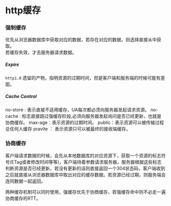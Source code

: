 # http缓存


### 强制缓存
优先从浏览器数据库中获取对应的数据，若存在对应的数据，则选择直接从中获取。  
若缓存失效，才去服务器请求数据。  

##### Expire  
`http1.0` 遗留的产物，指明资源的过期时间，但是客户端和服务端的时候可能有差距。   


##### Cache Control
no-store : 表示直接不适用缓存，UA每次都必须向服务器发起请求资源。
no-cache : 标志直接跳过强缓存阶段,必须向服务器发起询问是否已经更新，也就是协商缓存。 
max-age：表示资源的过期时间。 
public：表示资源可以被传输过程总任何人缓存
pravite ： 表示资源只可以被最终的接收端缓存。


### 协商缓存  
客户端请求数据的时候，会先从本地数据库的对应资源下，获取一个资源的标志符号(ETag或者修改时间等等)，客户端待着参数请求服务器，服务器根据这些标志判断资源是否已经更新，若没有更新的话则直接返回一个304状态码，客户端收到之后就直接从浏览器数据库中取出对应的缓存数据。若资源已经过期，则服务端会连同数据一起返回。    

两种缓存机制可以同时使用，强缓存优先于协商缓存，若强缓存命中则不必走一遍协商缓存的RTT。